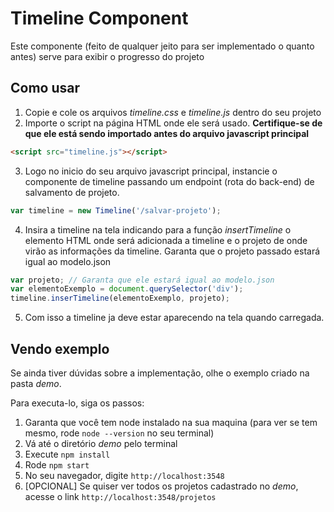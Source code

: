 # Timeline Component

Este componente (feito de qualquer jeito para ser implementado o quanto antes) serve para exibir o progresso do projeto

## Como usar

1. Copie e cole os arquivos *timeline.css* e *timeline.js* dentro do seu projeto
2. Importe o script na página HTML onde ele será usado. **Certifique-se de que ele está sendo importado antes do arquivo javascript principal**
```html
<script src="timeline.js"></script>
```

3. Logo no inicio do seu arquivo javascript principal, instancie o componente de timeline passando um endpoint (rota do back-end) de salvamento de projeto.
```javascript
var timeline = new Timeline('/salvar-projeto');
```

4. Insira a timeline na tela indicando para a função *insertTimeline* o elemento HTML onde será adicionada a timeline e o projeto de onde virão as informações da timeline. Garanta que o projeto passado estará igual ao modelo.json
```javascript
var projeto; // Garanta que ele estará igual ao modelo.json
var elementoExemplo = document.querySelector('div');
timeline.inserTimeline(elementoExemplo, projeto);
```

5. Com isso a timeline ja deve estar aparecendo na tela quando carregada.


## Vendo exemplo

Se ainda tiver dúvidas sobre a implementação, olhe o exemplo criado na pasta *demo*.

Para executa-lo, siga os passos:
1. Garanta que você tem node instalado na sua maquina (para ver se tem mesmo, rode `node --version` no seu terminal)
2. Vá até o diretório *demo* pelo terminal
3. Execute `npm install`
4. Rode `npm start`
5. No seu navegador, digite `http://localhost:3548`
6. [OPCIONAL] Se quiser ver todos os projetos cadastrado no *demo*, acesse o link `http://localhost:3548/projetos`